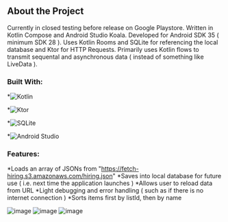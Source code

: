 ## About the Project

Currently in closed testing before release on Google Playstore. Written in Kotlin Compose and Android Studio Koala. Developed for Android SDK 35 ( minimum SDK 28 ). Uses Kotlin Rooms and SQLite for referencing the local database and Ktor for HTTP Requests. Primarily uses Kotlin flows to transmit sequental and asynchronous data ( instead of something like LiveData ).

### Built With:

*![Kotlin](https://img.shields.io/badge/Kotlin-White?style=flat&logo=kotlin&logoColor=%23FFFFFF&labelColor=White&color=%237F52FF&link=https%3A%2F%2Fkotlinlang.org%2F)

*![Ktor](https://img.shields.io/badge/Ktor-%23ff46ed?style=flat&logo=ktor&logoColor=%23FFFFFF&link=https%3A%2F%2Fktor.io%2F)

*![SQLite](https://img.shields.io/badge/SQLite-White?style=flat&logo=SQLite&logoColor=White&labelColor=White&color=%23003B57&link=https%3A%2F%2Fwww.sqlite.org%2F)

*![Android Studio](https://img.shields.io/badge/Android%20Studio-White?style=flat&logo=Android%20Studio&logoColor=%23FFFFFF&labelColor=White&color=%233DDC84&link=https%3A%2F%2Fdeveloper.android.com%2Fstudio%3Fgad_source%3D1%26gclid%3DCjwKCAjwm_SzBhAsEiwAXE2CvyjF97QCqUSAjRnHcpGvpea9KoFZH47o7-JQ5qlhE_3XpPBIRs7d-RoCRJsQAvD_BwE%26gclsrc%3Daw.ds)

### Features:

*Loads an array of JSONs from "https://fetch-hiring.s3.amazonaws.com/hiring.json"
*Saves into local database for future use ( i.e. next time the application launches )
*Allows user to reload data from URL
*Light debugging and error handling ( such as if there is no internet connection )
*Sorts items first by listId, then by name

![image](https://github.com/user-attachments/assets/f3cc7ad4-e76b-4e70-be47-75e894f85376)
![image](https://github.com/user-attachments/assets/f87e8fda-df72-49f7-8679-9f4a2fb558b1)
![image](https://github.com/user-attachments/assets/1bbfb389-22f6-41e4-901d-b2179e603a26)
